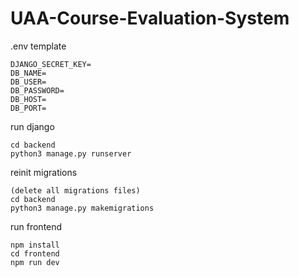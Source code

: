 # UAA-Course-Evaluation-System

.env template
```
DJANGO_SECRET_KEY=
DB_NAME=
DB_USER=
DB_PASSWORD=
DB_HOST=
DB_PORT=
```

run django
```
cd backend
python3 manage.py runserver
```

reinit migrations
```
(delete all migrations files)
cd backend
python3 manage.py makemigrations
```

run frontend
```
npm install
cd frontend
npm run dev
```


